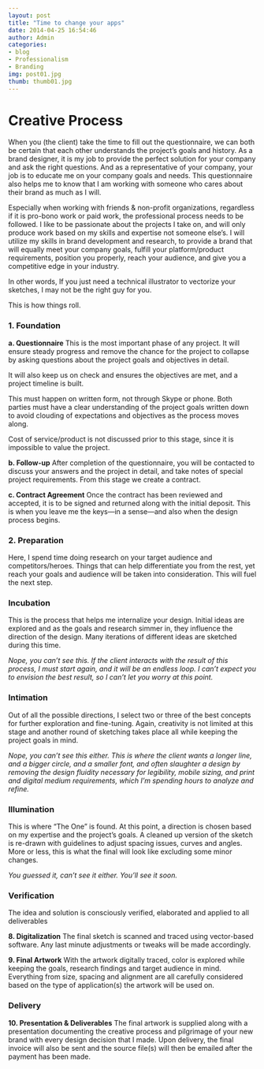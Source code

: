 ```yaml
---
layout: post
title: "Time to change your apps"
date: 2014-04-25 16:54:46
author: Admin
categories:
- blog
- Professionalism
- Branding
img: post01.jpg
thumb: thumb01.jpg
---
```


# Creative Process

When you (the client) take the time to fill out the questionnaire, we can both be certain that each other understands the project’s goals and history. As a brand designer, it is my job to provide the perfect solution for your company and ask the right questions. And as a representative of your company, your job is to educate me on your company goals and needs. This questionnaire also helps me to know that I am working with someone who cares about their brand as much as I will.

<!--more-->

Especially when working with friends & non-profit organizations, regardless if it is pro-bono work or paid work, the professional process needs to be followed. I like to be passionate about the projects I take on, and will only produce work based on my skills and expertise not someone else’s. I will utilize my skills in brand development and research, to provide a brand that will equally meet your company goals, fulfill your platform/product requirements, position you properly, reach your audience, and give you a competitive edge in your industry.

In other words, If you just need a technical illustrator to vectorize your sketches, I may not be the right guy for you.

This is how things roll.

### 1. Foundation
__a. Questionnaire__
This is the most important phase of any project. It will ensure steady progress and remove the chance for the project to collapse by asking questions about the project goals and objectives in detail.

It will also keep us on check and ensures the objectives are met, and a project timeline is built.

This must happen on written form, not through Skype or phone. Both parties must have a clear understanding of the project goals written down to avoid clouding of expectations and objectives as the process moves along.

Cost of service/product is not discussed prior to this stage, since it is impossible to value the project.

__b. Follow-up__
After completion of the questionnaire, you will be contacted to discuss your answers and the project in detail, and take notes of  special project requirements. From this stage we create a contract.

__c. Contract Agreement__
Once the contract has been reviewed and accepted, it is to be signed and returned along with the initial deposit. This is when you leave me the keys—in a sense—and also when the design process begins.

### 2. Preparation
Here, I spend time doing research on your target audience and competitors/heroes. Things that can help differentiate you from the rest, yet reach your goals and audience will be taken into consideration. This will fuel the next step.

### Incubation
This is the process that helps me internalize your design. Initial ideas are explored and as the goals and research simmer in, they influence the direction of the design. Many iterations of different ideas are sketched during this time.

_Nope, you can’t see this. If the client interacts with the result of this process, I must start again, and it will be an endless loop. I can’t expect you to envision the best result, so I can’t let you worry at this point._

### Intimation
Out of all the possible directions, I select two or three of the best concepts for further exploration and fine-tuning. Again, creativity is not limited at this stage and another round of sketching takes place all while keeping the project goals in mind.

_Nope, you can’t see this either. This is where the client wants a longer line, and a bigger circle, and a smaller font, and often slaughter a design by removing the design fluidity necessary for legibility, mobile sizing, and print and digital medium requirements, which I’m spending hours to analyze and refine._

### Illumination
This is where “The One” is found. At this point, a direction is chosen based on my expertise and the project’s goals. A cleaned up version of the sketch is re-drawn with guidelines to adjust spacing issues, curves and angles. More or less, this is what the final will look like excluding some minor changes.

_You guessed it, can’t see it either. You’ll see it soon._

### Verification
The idea and solution is consciously verified, elaborated and applied to all deliverables

__8. Digitalization__
The final sketch is scanned and traced using vector-based software. Any last minute adjustments or tweaks will be made accordingly.

__9. Final Artwork__
With the artwork digitally traced, color is explored while keeping the goals, research findings and target audience in mind. Everything from size, spacing and alignment are all carefully considered based on the type of application(s) the artwork will be used on.

### Delivery
__10. Presentation & Deliverables__
The final artwork is supplied along with a presentation documenting the creative process and pilgrimage of your new brand with every design decision that I made. Upon delivery, the final invoice will also be sent and the source file(s) will then be emailed after the payment has been made.
